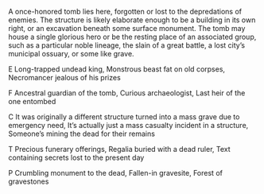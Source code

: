 A once-honored tomb lies here, forgotten or lost to the depredations of enemies. The structure is likely elaborate enough to be a building in its own right, or an excavation beneath some surface monument. The tomb may house a single glorious hero or be the resting place of an associated group, such as a particular noble lineage, the slain of a great battle, a lost city’s municipal ossuary, or some like grave.

E Long-trapped undead king, Monstrous beast fat on old corpses, Necromancer jealous of his prizes

F Ancestral guardian of the tomb, Curious archaeologist, Last heir of the one entombed

C It was originally a different structure turned into a mass grave due to emergency need, It’s actually just a mass casualty incident in a structure, Someone’s mining the dead for their remains

T Precious funerary offerings, Regalia buried with a dead ruler, Text containing secrets lost to the present day

P Crumbling monument to the dead, Fallen-in gravesite, Forest of gravestones
